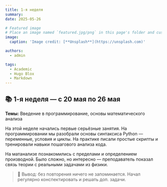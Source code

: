```yaml
---
title: 1-я неделя
summary: 
date: 2025-05-26

# Featured image
# Place an image named `featured.jpg/png` in this page's folder and customize its options here.
image:
  caption: 'Image credit: [**Unsplash**](https://unsplash.com)'

authors:
  - admin

tags:
  - Academic
  - Hugo Blox
  - Markdown
---
```


## 📚 1-я неделя — с 20 мая по 26 мая  

**Темы:** Введение в программирование, основы математического анализа  

На этой неделе начались первые серьёзные занятия. На программировании мы разобрали основы синтаксиса Python — переменные, условия и циклы. На практике писали простые скрипты и тренировали навыки пошагового анализа кода.

На матанализе познакомились с пределами и определением производной. Было сложно, но интересно — преподаватель показал связь теории с реальными задачами из физики.

> 📌 Вывод: без повторения ничего не запоминается. Начал регулярно конспектировать и решать доп. задачи.


